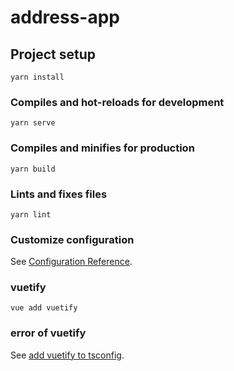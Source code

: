 # address-app

## Project setup
```
yarn install
```

### Compiles and hot-reloads for development
```
yarn serve
```

### Compiles and minifies for production
```
yarn build
```

### Lints and fixes files
```
yarn lint
```

### Customize configuration
See [Configuration Reference](https://cli.vuejs.org/config/).

### vuetify
```
vue add vuetify
```

### error of vuetify
See [add vuetify to tsconfig](https://scrapbox.io/nwtgck/Vuetify_2.0%E3%81%A7%E3%82%A8%E3%83%A9%E3%83%BC%E3%80%8C_No_overload_matches_this_call.%E3%80%8D%E3%82%84%E3%80%8C_Could_not_find_a_declaration_file_for_module_%27vuetify%2Flib%27%E3%80%8D%E3%81%A8%E5%87%BA%E3%81%9F%E3%81%A8%E3%81%8D%E3%81%AE%E5%AF%BE%E5%87%A6%E6%B3%95).
